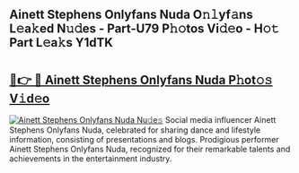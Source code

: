 ## Ainett Stephens Onlyfans Nuda O𝚗𝚕yf𝚊ns L𝚎a𝚔ed N𝚞𝚍es - Part-U79 P𝚑𝚘tos Vi𝚍𝚎o - H𝚘𝚝 Part L𝚎a𝚔s Y1dTK

# <h2><a href="http://kf1cnl.oniu.top/?m=Ainett+Stephens+Onlyfans+Nuda">🔗👉 🔴 Ainett Stephens Onlyfans Nuda P𝚑ot𝚘𝚜 V𝚒d𝚎o</a></h2>

[![Ainett Stephens Onlyfans Nuda Nu𝚍e𝚜](https://i.imgur.com/0qMVB7G.gif)](http://kf1cnl.oniu.top/?m=Ainett+Stephens+Onlyfans+Nuda)
Social media influencer Ainett Stephens Onlyfans Nuda, celebrated for sharing dance and lifestyle information, consisting of presentations and blogs. Prodigious performer Ainett Stephens Onlyfans Nuda, recognized for their remarkable talents and achievements in the entertainment industry.  

